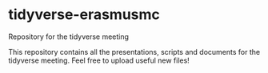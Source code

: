 # tidyverse-erasmusmc
Repository for the tidyverse meeting

This repository contains all the presentations, scripts and documents for the tidyverse meeting. Feel free to upload useful new files!



